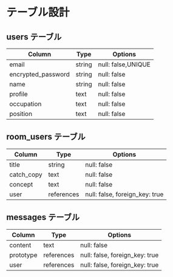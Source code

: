 # テーブル設計
## users テーブル
| Column             | Type   | Options            |
| ------------------ | ------ | ------------------ |
| email              | string | null: false,UNIQUE |
| encrypted_password | string | null: false        |
| name               | string | null: false        |
| profile            | text   | null: false        |
| occupation         | text   | null: false        |
| position           | text   | null: false        |
## room_users テーブル
| Column     | Type       | Options                        |
| ---------- | ---------- | ------------------------------ |
| title      | string     | null: false                    |
| catch_copy | text       | null: false                    |
| concept    | text       | null: false                    |
| user       | references | null: false, foreign_key: true |
## messages テーブル
| Column    | Type       | Options                        |
| --------- | ---------- | ------------------------------ |
| content   | text       | null: false                    |
| prototype | references | null: false, foreign_key: true |
| user      | references | null: false, foreign_key: true |